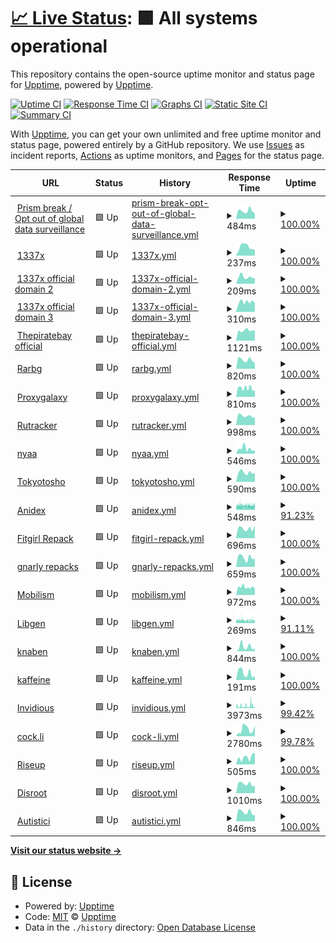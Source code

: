 # [📈 Live Status](https://upptime.github.io/upptime): <!--live status--> **🟩 All systems operational**

This repository contains the open-source uptime monitor and status page for [Upptime](https://upptime.js.org), powered by [Upptime](https://github.com/upptime/upptime).

[![Uptime CI](https://github.com/AkumaX1/uptime/workflows/Uptime%20CI/badge.svg)](https://github.com/AkumaX1/uptime/actions?query=workflow%3A%22Uptime+CI%22)
[![Response Time CI](https://github.com/AkumaX1/uptime/workflows/Response%20Time%20CI/badge.svg)](https://github.com/AkumaX1/uptime/actions?query=workflow%3A%22Response+Time+CI%22)
[![Graphs CI](https://github.com/AkumaX1/uptime/workflows/Graphs%20CI/badge.svg)](https://github.com/AkumaX1/uptime/actions?query=workflow%3A%22Graphs+CI%22)
[![Static Site CI](https://github.com/AkumaX1/uptime/workflows/Static%20Site%20CI/badge.svg)](https://github.com/AkumaX1/uptime/actions?query=workflow%3A%22Static+Site+CI%22)
[![Summary CI](https://github.com/AkumaX1/uptime/workflows/Summary%20CI/badge.svg)](https://github.com/AkumaX1/uptime/actions?query=workflow%3A%22Summary+CI%22)

With [Upptime](https://upptime.js.org), you can get your own unlimited and free uptime monitor and status page, powered entirely by a GitHub repository. We use [Issues](https://github.com/upptime/upptime/issues) as incident reports, [Actions](https://github.com/AkumaX1/uptime/actions) as uptime monitors, and [Pages](https://upptime.github.io/upptime) for the status page.

<!--start: status pages-->
<!-- This summary is generated by Upptime (https://github.com/upptime/upptime) -->
<!-- Do not edit this manually, your changes will be overwritten -->
<!-- prettier-ignore -->
| URL | Status | History | Response Time | Uptime |
| --- | ------ | ------- | ------------- | ------ |
| <img alt="" src="https://favicons.githubusercontent.com/prism-break.org" height="13"> [Prism break / Opt out of global data surveillance](https://prism-break.org/en/) | 🟩 Up | [prism-break-opt-out-of-global-data-surveillance.yml](https://github.com/AkumaX1/uptime/commits/HEAD/history/prism-break-opt-out-of-global-data-surveillance.yml) | <details><summary><img alt="Response time graph" src="./graphs/prism-break-opt-out-of-global-data-surveillance/response-time-week.png" height="20"> 484ms</summary><br><a href="https://AkumaX1.github.io/uptime/history/prism-break-opt-out-of-global-data-surveillance"><img alt="Response time 563" src="https://img.shields.io/endpoint?url=https%3A%2F%2Fraw.githubusercontent.com%2FAkumaX1%2Fuptime%2FHEAD%2Fapi%2Fprism-break-opt-out-of-global-data-surveillance%2Fresponse-time.json"></a><br><a href="https://AkumaX1.github.io/uptime/history/prism-break-opt-out-of-global-data-surveillance"><img alt="24-hour response time 335" src="https://img.shields.io/endpoint?url=https%3A%2F%2Fraw.githubusercontent.com%2FAkumaX1%2Fuptime%2FHEAD%2Fapi%2Fprism-break-opt-out-of-global-data-surveillance%2Fresponse-time-day.json"></a><br><a href="https://AkumaX1.github.io/uptime/history/prism-break-opt-out-of-global-data-surveillance"><img alt="7-day response time 484" src="https://img.shields.io/endpoint?url=https%3A%2F%2Fraw.githubusercontent.com%2FAkumaX1%2Fuptime%2FHEAD%2Fapi%2Fprism-break-opt-out-of-global-data-surveillance%2Fresponse-time-week.json"></a><br><a href="https://AkumaX1.github.io/uptime/history/prism-break-opt-out-of-global-data-surveillance"><img alt="30-day response time 558" src="https://img.shields.io/endpoint?url=https%3A%2F%2Fraw.githubusercontent.com%2FAkumaX1%2Fuptime%2FHEAD%2Fapi%2Fprism-break-opt-out-of-global-data-surveillance%2Fresponse-time-month.json"></a><br><a href="https://AkumaX1.github.io/uptime/history/prism-break-opt-out-of-global-data-surveillance"><img alt="1-year response time 563" src="https://img.shields.io/endpoint?url=https%3A%2F%2Fraw.githubusercontent.com%2FAkumaX1%2Fuptime%2FHEAD%2Fapi%2Fprism-break-opt-out-of-global-data-surveillance%2Fresponse-time-year.json"></a></details> | <details><summary><a href="https://AkumaX1.github.io/uptime/history/prism-break-opt-out-of-global-data-surveillance">100.00%</a></summary><a href="https://AkumaX1.github.io/uptime/history/prism-break-opt-out-of-global-data-surveillance"><img alt="All-time uptime 99.97%" src="https://img.shields.io/endpoint?url=https%3A%2F%2Fraw.githubusercontent.com%2FAkumaX1%2Fuptime%2FHEAD%2Fapi%2Fprism-break-opt-out-of-global-data-surveillance%2Fuptime.json"></a><br><a href="https://AkumaX1.github.io/uptime/history/prism-break-opt-out-of-global-data-surveillance"><img alt="24-hour uptime 100.00%" src="https://img.shields.io/endpoint?url=https%3A%2F%2Fraw.githubusercontent.com%2FAkumaX1%2Fuptime%2FHEAD%2Fapi%2Fprism-break-opt-out-of-global-data-surveillance%2Fuptime-day.json"></a><br><a href="https://AkumaX1.github.io/uptime/history/prism-break-opt-out-of-global-data-surveillance"><img alt="7-day uptime 100.00%" src="https://img.shields.io/endpoint?url=https%3A%2F%2Fraw.githubusercontent.com%2FAkumaX1%2Fuptime%2FHEAD%2Fapi%2Fprism-break-opt-out-of-global-data-surveillance%2Fuptime-week.json"></a><br><a href="https://AkumaX1.github.io/uptime/history/prism-break-opt-out-of-global-data-surveillance"><img alt="30-day uptime 100.00%" src="https://img.shields.io/endpoint?url=https%3A%2F%2Fraw.githubusercontent.com%2FAkumaX1%2Fuptime%2FHEAD%2Fapi%2Fprism-break-opt-out-of-global-data-surveillance%2Fuptime-month.json"></a><br><a href="https://AkumaX1.github.io/uptime/history/prism-break-opt-out-of-global-data-surveillance"><img alt="1-year uptime 99.97%" src="https://img.shields.io/endpoint?url=https%3A%2F%2Fraw.githubusercontent.com%2FAkumaX1%2Fuptime%2FHEAD%2Fapi%2Fprism-break-opt-out-of-global-data-surveillance%2Fuptime-year.json"></a></details>
| <img alt="" src="https://favicons.githubusercontent.com/www.1377x.to" height="13"> [1337x](https://www.1377x.to/) | 🟩 Up | [1337x.yml](https://github.com/AkumaX1/uptime/commits/HEAD/history/1337x.yml) | <details><summary><img alt="Response time graph" src="./graphs/1337x/response-time-week.png" height="20"> 237ms</summary><br><a href="https://AkumaX1.github.io/uptime/history/1337x"><img alt="Response time 382" src="https://img.shields.io/endpoint?url=https%3A%2F%2Fraw.githubusercontent.com%2FAkumaX1%2Fuptime%2FHEAD%2Fapi%2F1337x%2Fresponse-time.json"></a><br><a href="https://AkumaX1.github.io/uptime/history/1337x"><img alt="24-hour response time 154" src="https://img.shields.io/endpoint?url=https%3A%2F%2Fraw.githubusercontent.com%2FAkumaX1%2Fuptime%2FHEAD%2Fapi%2F1337x%2Fresponse-time-day.json"></a><br><a href="https://AkumaX1.github.io/uptime/history/1337x"><img alt="7-day response time 237" src="https://img.shields.io/endpoint?url=https%3A%2F%2Fraw.githubusercontent.com%2FAkumaX1%2Fuptime%2FHEAD%2Fapi%2F1337x%2Fresponse-time-week.json"></a><br><a href="https://AkumaX1.github.io/uptime/history/1337x"><img alt="30-day response time 424" src="https://img.shields.io/endpoint?url=https%3A%2F%2Fraw.githubusercontent.com%2FAkumaX1%2Fuptime%2FHEAD%2Fapi%2F1337x%2Fresponse-time-month.json"></a><br><a href="https://AkumaX1.github.io/uptime/history/1337x"><img alt="1-year response time 382" src="https://img.shields.io/endpoint?url=https%3A%2F%2Fraw.githubusercontent.com%2FAkumaX1%2Fuptime%2FHEAD%2Fapi%2F1337x%2Fresponse-time-year.json"></a></details> | <details><summary><a href="https://AkumaX1.github.io/uptime/history/1337x">100.00%</a></summary><a href="https://AkumaX1.github.io/uptime/history/1337x"><img alt="All-time uptime 99.87%" src="https://img.shields.io/endpoint?url=https%3A%2F%2Fraw.githubusercontent.com%2FAkumaX1%2Fuptime%2FHEAD%2Fapi%2F1337x%2Fuptime.json"></a><br><a href="https://AkumaX1.github.io/uptime/history/1337x"><img alt="24-hour uptime 100.00%" src="https://img.shields.io/endpoint?url=https%3A%2F%2Fraw.githubusercontent.com%2FAkumaX1%2Fuptime%2FHEAD%2Fapi%2F1337x%2Fuptime-day.json"></a><br><a href="https://AkumaX1.github.io/uptime/history/1337x"><img alt="7-day uptime 100.00%" src="https://img.shields.io/endpoint?url=https%3A%2F%2Fraw.githubusercontent.com%2FAkumaX1%2Fuptime%2FHEAD%2Fapi%2F1337x%2Fuptime-week.json"></a><br><a href="https://AkumaX1.github.io/uptime/history/1337x"><img alt="30-day uptime 99.87%" src="https://img.shields.io/endpoint?url=https%3A%2F%2Fraw.githubusercontent.com%2FAkumaX1%2Fuptime%2FHEAD%2Fapi%2F1337x%2Fuptime-month.json"></a><br><a href="https://AkumaX1.github.io/uptime/history/1337x"><img alt="1-year uptime 99.87%" src="https://img.shields.io/endpoint?url=https%3A%2F%2Fraw.githubusercontent.com%2FAkumaX1%2Fuptime%2FHEAD%2Fapi%2F1337x%2Fuptime-year.json"></a></details>
| <img alt="" src="https://favicons.githubusercontent.com/1337xto.to" height="13"> [1337x official domain 2](https://1337xto.to/) | 🟩 Up | [1337x-official-domain-2.yml](https://github.com/AkumaX1/uptime/commits/HEAD/history/1337x-official-domain-2.yml) | <details><summary><img alt="Response time graph" src="./graphs/1337x-official-domain-2/response-time-week.png" height="20"> 209ms</summary><br><a href="https://AkumaX1.github.io/uptime/history/1337x-official-domain-2"><img alt="Response time 199" src="https://img.shields.io/endpoint?url=https%3A%2F%2Fraw.githubusercontent.com%2FAkumaX1%2Fuptime%2FHEAD%2Fapi%2F1337x-official-domain-2%2Fresponse-time.json"></a><br><a href="https://AkumaX1.github.io/uptime/history/1337x-official-domain-2"><img alt="24-hour response time 159" src="https://img.shields.io/endpoint?url=https%3A%2F%2Fraw.githubusercontent.com%2FAkumaX1%2Fuptime%2FHEAD%2Fapi%2F1337x-official-domain-2%2Fresponse-time-day.json"></a><br><a href="https://AkumaX1.github.io/uptime/history/1337x-official-domain-2"><img alt="7-day response time 209" src="https://img.shields.io/endpoint?url=https%3A%2F%2Fraw.githubusercontent.com%2FAkumaX1%2Fuptime%2FHEAD%2Fapi%2F1337x-official-domain-2%2Fresponse-time-week.json"></a><br><a href="https://AkumaX1.github.io/uptime/history/1337x-official-domain-2"><img alt="30-day response time 200" src="https://img.shields.io/endpoint?url=https%3A%2F%2Fraw.githubusercontent.com%2FAkumaX1%2Fuptime%2FHEAD%2Fapi%2F1337x-official-domain-2%2Fresponse-time-month.json"></a><br><a href="https://AkumaX1.github.io/uptime/history/1337x-official-domain-2"><img alt="1-year response time 199" src="https://img.shields.io/endpoint?url=https%3A%2F%2Fraw.githubusercontent.com%2FAkumaX1%2Fuptime%2FHEAD%2Fapi%2F1337x-official-domain-2%2Fresponse-time-year.json"></a></details> | <details><summary><a href="https://AkumaX1.github.io/uptime/history/1337x-official-domain-2">100.00%</a></summary><a href="https://AkumaX1.github.io/uptime/history/1337x-official-domain-2"><img alt="All-time uptime 100.00%" src="https://img.shields.io/endpoint?url=https%3A%2F%2Fraw.githubusercontent.com%2FAkumaX1%2Fuptime%2FHEAD%2Fapi%2F1337x-official-domain-2%2Fuptime.json"></a><br><a href="https://AkumaX1.github.io/uptime/history/1337x-official-domain-2"><img alt="24-hour uptime 100.00%" src="https://img.shields.io/endpoint?url=https%3A%2F%2Fraw.githubusercontent.com%2FAkumaX1%2Fuptime%2FHEAD%2Fapi%2F1337x-official-domain-2%2Fuptime-day.json"></a><br><a href="https://AkumaX1.github.io/uptime/history/1337x-official-domain-2"><img alt="7-day uptime 100.00%" src="https://img.shields.io/endpoint?url=https%3A%2F%2Fraw.githubusercontent.com%2FAkumaX1%2Fuptime%2FHEAD%2Fapi%2F1337x-official-domain-2%2Fuptime-week.json"></a><br><a href="https://AkumaX1.github.io/uptime/history/1337x-official-domain-2"><img alt="30-day uptime 100.00%" src="https://img.shields.io/endpoint?url=https%3A%2F%2Fraw.githubusercontent.com%2FAkumaX1%2Fuptime%2FHEAD%2Fapi%2F1337x-official-domain-2%2Fuptime-month.json"></a><br><a href="https://AkumaX1.github.io/uptime/history/1337x-official-domain-2"><img alt="1-year uptime 100.00%" src="https://img.shields.io/endpoint?url=https%3A%2F%2Fraw.githubusercontent.com%2FAkumaX1%2Fuptime%2FHEAD%2Fapi%2F1337x-official-domain-2%2Fuptime-year.json"></a></details>
| <img alt="" src="https://favicons.githubusercontent.com/www.1337xx.to" height="13"> [1337x official domain 3](https://www.1337xx.to/) | 🟩 Up | [1337x-official-domain-3.yml](https://github.com/AkumaX1/uptime/commits/HEAD/history/1337x-official-domain-3.yml) | <details><summary><img alt="Response time graph" src="./graphs/1337x-official-domain-3/response-time-week.png" height="20"> 310ms</summary><br><a href="https://AkumaX1.github.io/uptime/history/1337x-official-domain-3"><img alt="Response time 314" src="https://img.shields.io/endpoint?url=https%3A%2F%2Fraw.githubusercontent.com%2FAkumaX1%2Fuptime%2FHEAD%2Fapi%2F1337x-official-domain-3%2Fresponse-time.json"></a><br><a href="https://AkumaX1.github.io/uptime/history/1337x-official-domain-3"><img alt="24-hour response time 274" src="https://img.shields.io/endpoint?url=https%3A%2F%2Fraw.githubusercontent.com%2FAkumaX1%2Fuptime%2FHEAD%2Fapi%2F1337x-official-domain-3%2Fresponse-time-day.json"></a><br><a href="https://AkumaX1.github.io/uptime/history/1337x-official-domain-3"><img alt="7-day response time 310" src="https://img.shields.io/endpoint?url=https%3A%2F%2Fraw.githubusercontent.com%2FAkumaX1%2Fuptime%2FHEAD%2Fapi%2F1337x-official-domain-3%2Fresponse-time-week.json"></a><br><a href="https://AkumaX1.github.io/uptime/history/1337x-official-domain-3"><img alt="30-day response time 324" src="https://img.shields.io/endpoint?url=https%3A%2F%2Fraw.githubusercontent.com%2FAkumaX1%2Fuptime%2FHEAD%2Fapi%2F1337x-official-domain-3%2Fresponse-time-month.json"></a><br><a href="https://AkumaX1.github.io/uptime/history/1337x-official-domain-3"><img alt="1-year response time 314" src="https://img.shields.io/endpoint?url=https%3A%2F%2Fraw.githubusercontent.com%2FAkumaX1%2Fuptime%2FHEAD%2Fapi%2F1337x-official-domain-3%2Fresponse-time-year.json"></a></details> | <details><summary><a href="https://AkumaX1.github.io/uptime/history/1337x-official-domain-3">100.00%</a></summary><a href="https://AkumaX1.github.io/uptime/history/1337x-official-domain-3"><img alt="All-time uptime 99.94%" src="https://img.shields.io/endpoint?url=https%3A%2F%2Fraw.githubusercontent.com%2FAkumaX1%2Fuptime%2FHEAD%2Fapi%2F1337x-official-domain-3%2Fuptime.json"></a><br><a href="https://AkumaX1.github.io/uptime/history/1337x-official-domain-3"><img alt="24-hour uptime 100.00%" src="https://img.shields.io/endpoint?url=https%3A%2F%2Fraw.githubusercontent.com%2FAkumaX1%2Fuptime%2FHEAD%2Fapi%2F1337x-official-domain-3%2Fuptime-day.json"></a><br><a href="https://AkumaX1.github.io/uptime/history/1337x-official-domain-3"><img alt="7-day uptime 100.00%" src="https://img.shields.io/endpoint?url=https%3A%2F%2Fraw.githubusercontent.com%2FAkumaX1%2Fuptime%2FHEAD%2Fapi%2F1337x-official-domain-3%2Fuptime-week.json"></a><br><a href="https://AkumaX1.github.io/uptime/history/1337x-official-domain-3"><img alt="30-day uptime 100.00%" src="https://img.shields.io/endpoint?url=https%3A%2F%2Fraw.githubusercontent.com%2FAkumaX1%2Fuptime%2FHEAD%2Fapi%2F1337x-official-domain-3%2Fuptime-month.json"></a><br><a href="https://AkumaX1.github.io/uptime/history/1337x-official-domain-3"><img alt="1-year uptime 99.94%" src="https://img.shields.io/endpoint?url=https%3A%2F%2Fraw.githubusercontent.com%2FAkumaX1%2Fuptime%2FHEAD%2Fapi%2F1337x-official-domain-3%2Fuptime-year.json"></a></details>
| <img alt="" src="https://favicons.githubusercontent.com/thepiratebay.org" height="13"> [Thepiratebay official](https://thepiratebay.org/) | 🟩 Up | [thepiratebay-official.yml](https://github.com/AkumaX1/uptime/commits/HEAD/history/thepiratebay-official.yml) | <details><summary><img alt="Response time graph" src="./graphs/thepiratebay-official/response-time-week.png" height="20"> 1121ms</summary><br><a href="https://AkumaX1.github.io/uptime/history/thepiratebay-official"><img alt="Response time 1119" src="https://img.shields.io/endpoint?url=https%3A%2F%2Fraw.githubusercontent.com%2FAkumaX1%2Fuptime%2FHEAD%2Fapi%2Fthepiratebay-official%2Fresponse-time.json"></a><br><a href="https://AkumaX1.github.io/uptime/history/thepiratebay-official"><img alt="24-hour response time 1119" src="https://img.shields.io/endpoint?url=https%3A%2F%2Fraw.githubusercontent.com%2FAkumaX1%2Fuptime%2FHEAD%2Fapi%2Fthepiratebay-official%2Fresponse-time-day.json"></a><br><a href="https://AkumaX1.github.io/uptime/history/thepiratebay-official"><img alt="7-day response time 1121" src="https://img.shields.io/endpoint?url=https%3A%2F%2Fraw.githubusercontent.com%2FAkumaX1%2Fuptime%2FHEAD%2Fapi%2Fthepiratebay-official%2Fresponse-time-week.json"></a><br><a href="https://AkumaX1.github.io/uptime/history/thepiratebay-official"><img alt="30-day response time 1125" src="https://img.shields.io/endpoint?url=https%3A%2F%2Fraw.githubusercontent.com%2FAkumaX1%2Fuptime%2FHEAD%2Fapi%2Fthepiratebay-official%2Fresponse-time-month.json"></a><br><a href="https://AkumaX1.github.io/uptime/history/thepiratebay-official"><img alt="1-year response time 1119" src="https://img.shields.io/endpoint?url=https%3A%2F%2Fraw.githubusercontent.com%2FAkumaX1%2Fuptime%2FHEAD%2Fapi%2Fthepiratebay-official%2Fresponse-time-year.json"></a></details> | <details><summary><a href="https://AkumaX1.github.io/uptime/history/thepiratebay-official">100.00%</a></summary><a href="https://AkumaX1.github.io/uptime/history/thepiratebay-official"><img alt="All-time uptime 63.11%" src="https://img.shields.io/endpoint?url=https%3A%2F%2Fraw.githubusercontent.com%2FAkumaX1%2Fuptime%2FHEAD%2Fapi%2Fthepiratebay-official%2Fuptime.json"></a><br><a href="https://AkumaX1.github.io/uptime/history/thepiratebay-official"><img alt="24-hour uptime 100.00%" src="https://img.shields.io/endpoint?url=https%3A%2F%2Fraw.githubusercontent.com%2FAkumaX1%2Fuptime%2FHEAD%2Fapi%2Fthepiratebay-official%2Fuptime-day.json"></a><br><a href="https://AkumaX1.github.io/uptime/history/thepiratebay-official"><img alt="7-day uptime 100.00%" src="https://img.shields.io/endpoint?url=https%3A%2F%2Fraw.githubusercontent.com%2FAkumaX1%2Fuptime%2FHEAD%2Fapi%2Fthepiratebay-official%2Fuptime-week.json"></a><br><a href="https://AkumaX1.github.io/uptime/history/thepiratebay-official"><img alt="30-day uptime 52.66%" src="https://img.shields.io/endpoint?url=https%3A%2F%2Fraw.githubusercontent.com%2FAkumaX1%2Fuptime%2FHEAD%2Fapi%2Fthepiratebay-official%2Fuptime-month.json"></a><br><a href="https://AkumaX1.github.io/uptime/history/thepiratebay-official"><img alt="1-year uptime 63.11%" src="https://img.shields.io/endpoint?url=https%3A%2F%2Fraw.githubusercontent.com%2FAkumaX1%2Fuptime%2FHEAD%2Fapi%2Fthepiratebay-official%2Fuptime-year.json"></a></details>
| <img alt="" src="https://favicons.githubusercontent.com/rarbgprx.org" height="13"> [Rarbg](https://rarbgprx.org/) | 🟩 Up | [rarbg.yml](https://github.com/AkumaX1/uptime/commits/HEAD/history/rarbg.yml) | <details><summary><img alt="Response time graph" src="./graphs/rarbg/response-time-week.png" height="20"> 820ms</summary><br><a href="https://AkumaX1.github.io/uptime/history/rarbg"><img alt="Response time 1031" src="https://img.shields.io/endpoint?url=https%3A%2F%2Fraw.githubusercontent.com%2FAkumaX1%2Fuptime%2FHEAD%2Fapi%2Frarbg%2Fresponse-time.json"></a><br><a href="https://AkumaX1.github.io/uptime/history/rarbg"><img alt="24-hour response time 549" src="https://img.shields.io/endpoint?url=https%3A%2F%2Fraw.githubusercontent.com%2FAkumaX1%2Fuptime%2FHEAD%2Fapi%2Frarbg%2Fresponse-time-day.json"></a><br><a href="https://AkumaX1.github.io/uptime/history/rarbg"><img alt="7-day response time 820" src="https://img.shields.io/endpoint?url=https%3A%2F%2Fraw.githubusercontent.com%2FAkumaX1%2Fuptime%2FHEAD%2Fapi%2Frarbg%2Fresponse-time-week.json"></a><br><a href="https://AkumaX1.github.io/uptime/history/rarbg"><img alt="30-day response time 1111" src="https://img.shields.io/endpoint?url=https%3A%2F%2Fraw.githubusercontent.com%2FAkumaX1%2Fuptime%2FHEAD%2Fapi%2Frarbg%2Fresponse-time-month.json"></a><br><a href="https://AkumaX1.github.io/uptime/history/rarbg"><img alt="1-year response time 1031" src="https://img.shields.io/endpoint?url=https%3A%2F%2Fraw.githubusercontent.com%2FAkumaX1%2Fuptime%2FHEAD%2Fapi%2Frarbg%2Fresponse-time-year.json"></a></details> | <details><summary><a href="https://AkumaX1.github.io/uptime/history/rarbg">100.00%</a></summary><a href="https://AkumaX1.github.io/uptime/history/rarbg"><img alt="All-time uptime 99.95%" src="https://img.shields.io/endpoint?url=https%3A%2F%2Fraw.githubusercontent.com%2FAkumaX1%2Fuptime%2FHEAD%2Fapi%2Frarbg%2Fuptime.json"></a><br><a href="https://AkumaX1.github.io/uptime/history/rarbg"><img alt="24-hour uptime 100.00%" src="https://img.shields.io/endpoint?url=https%3A%2F%2Fraw.githubusercontent.com%2FAkumaX1%2Fuptime%2FHEAD%2Fapi%2Frarbg%2Fuptime-day.json"></a><br><a href="https://AkumaX1.github.io/uptime/history/rarbg"><img alt="7-day uptime 100.00%" src="https://img.shields.io/endpoint?url=https%3A%2F%2Fraw.githubusercontent.com%2FAkumaX1%2Fuptime%2FHEAD%2Fapi%2Frarbg%2Fuptime-week.json"></a><br><a href="https://AkumaX1.github.io/uptime/history/rarbg"><img alt="30-day uptime 99.94%" src="https://img.shields.io/endpoint?url=https%3A%2F%2Fraw.githubusercontent.com%2FAkumaX1%2Fuptime%2FHEAD%2Fapi%2Frarbg%2Fuptime-month.json"></a><br><a href="https://AkumaX1.github.io/uptime/history/rarbg"><img alt="1-year uptime 99.95%" src="https://img.shields.io/endpoint?url=https%3A%2F%2Fraw.githubusercontent.com%2FAkumaX1%2Fuptime%2FHEAD%2Fapi%2Frarbg%2Fuptime-year.json"></a></details>
| <img alt="" src="https://favicons.githubusercontent.com/proxygalaxy.pw" height="13"> [Proxygalaxy](https://proxygalaxy.pw/) | 🟩 Up | [proxygalaxy.yml](https://github.com/AkumaX1/uptime/commits/HEAD/history/proxygalaxy.yml) | <details><summary><img alt="Response time graph" src="./graphs/proxygalaxy/response-time-week.png" height="20"> 810ms</summary><br><a href="https://AkumaX1.github.io/uptime/history/proxygalaxy"><img alt="Response time 743" src="https://img.shields.io/endpoint?url=https%3A%2F%2Fraw.githubusercontent.com%2FAkumaX1%2Fuptime%2FHEAD%2Fapi%2Fproxygalaxy%2Fresponse-time.json"></a><br><a href="https://AkumaX1.github.io/uptime/history/proxygalaxy"><img alt="24-hour response time 612" src="https://img.shields.io/endpoint?url=https%3A%2F%2Fraw.githubusercontent.com%2FAkumaX1%2Fuptime%2FHEAD%2Fapi%2Fproxygalaxy%2Fresponse-time-day.json"></a><br><a href="https://AkumaX1.github.io/uptime/history/proxygalaxy"><img alt="7-day response time 810" src="https://img.shields.io/endpoint?url=https%3A%2F%2Fraw.githubusercontent.com%2FAkumaX1%2Fuptime%2FHEAD%2Fapi%2Fproxygalaxy%2Fresponse-time-week.json"></a><br><a href="https://AkumaX1.github.io/uptime/history/proxygalaxy"><img alt="30-day response time 762" src="https://img.shields.io/endpoint?url=https%3A%2F%2Fraw.githubusercontent.com%2FAkumaX1%2Fuptime%2FHEAD%2Fapi%2Fproxygalaxy%2Fresponse-time-month.json"></a><br><a href="https://AkumaX1.github.io/uptime/history/proxygalaxy"><img alt="1-year response time 743" src="https://img.shields.io/endpoint?url=https%3A%2F%2Fraw.githubusercontent.com%2FAkumaX1%2Fuptime%2FHEAD%2Fapi%2Fproxygalaxy%2Fresponse-time-year.json"></a></details> | <details><summary><a href="https://AkumaX1.github.io/uptime/history/proxygalaxy">100.00%</a></summary><a href="https://AkumaX1.github.io/uptime/history/proxygalaxy"><img alt="All-time uptime 100.00%" src="https://img.shields.io/endpoint?url=https%3A%2F%2Fraw.githubusercontent.com%2FAkumaX1%2Fuptime%2FHEAD%2Fapi%2Fproxygalaxy%2Fuptime.json"></a><br><a href="https://AkumaX1.github.io/uptime/history/proxygalaxy"><img alt="24-hour uptime 100.00%" src="https://img.shields.io/endpoint?url=https%3A%2F%2Fraw.githubusercontent.com%2FAkumaX1%2Fuptime%2FHEAD%2Fapi%2Fproxygalaxy%2Fuptime-day.json"></a><br><a href="https://AkumaX1.github.io/uptime/history/proxygalaxy"><img alt="7-day uptime 100.00%" src="https://img.shields.io/endpoint?url=https%3A%2F%2Fraw.githubusercontent.com%2FAkumaX1%2Fuptime%2FHEAD%2Fapi%2Fproxygalaxy%2Fuptime-week.json"></a><br><a href="https://AkumaX1.github.io/uptime/history/proxygalaxy"><img alt="30-day uptime 100.00%" src="https://img.shields.io/endpoint?url=https%3A%2F%2Fraw.githubusercontent.com%2FAkumaX1%2Fuptime%2FHEAD%2Fapi%2Fproxygalaxy%2Fuptime-month.json"></a><br><a href="https://AkumaX1.github.io/uptime/history/proxygalaxy"><img alt="1-year uptime 100.00%" src="https://img.shields.io/endpoint?url=https%3A%2F%2Fraw.githubusercontent.com%2FAkumaX1%2Fuptime%2FHEAD%2Fapi%2Fproxygalaxy%2Fuptime-year.json"></a></details>
| <img alt="" src="https://favicons.githubusercontent.com/rutracker.org" height="13"> [Rutracker](https://rutracker.org/forum/index.php) | 🟩 Up | [rutracker.yml](https://github.com/AkumaX1/uptime/commits/HEAD/history/rutracker.yml) | <details><summary><img alt="Response time graph" src="./graphs/rutracker/response-time-week.png" height="20"> 998ms</summary><br><a href="https://AkumaX1.github.io/uptime/history/rutracker"><img alt="Response time 1138" src="https://img.shields.io/endpoint?url=https%3A%2F%2Fraw.githubusercontent.com%2FAkumaX1%2Fuptime%2FHEAD%2Fapi%2Frutracker%2Fresponse-time.json"></a><br><a href="https://AkumaX1.github.io/uptime/history/rutracker"><img alt="24-hour response time 823" src="https://img.shields.io/endpoint?url=https%3A%2F%2Fraw.githubusercontent.com%2FAkumaX1%2Fuptime%2FHEAD%2Fapi%2Frutracker%2Fresponse-time-day.json"></a><br><a href="https://AkumaX1.github.io/uptime/history/rutracker"><img alt="7-day response time 998" src="https://img.shields.io/endpoint?url=https%3A%2F%2Fraw.githubusercontent.com%2FAkumaX1%2Fuptime%2FHEAD%2Fapi%2Frutracker%2Fresponse-time-week.json"></a><br><a href="https://AkumaX1.github.io/uptime/history/rutracker"><img alt="30-day response time 1223" src="https://img.shields.io/endpoint?url=https%3A%2F%2Fraw.githubusercontent.com%2FAkumaX1%2Fuptime%2FHEAD%2Fapi%2Frutracker%2Fresponse-time-month.json"></a><br><a href="https://AkumaX1.github.io/uptime/history/rutracker"><img alt="1-year response time 1138" src="https://img.shields.io/endpoint?url=https%3A%2F%2Fraw.githubusercontent.com%2FAkumaX1%2Fuptime%2FHEAD%2Fapi%2Frutracker%2Fresponse-time-year.json"></a></details> | <details><summary><a href="https://AkumaX1.github.io/uptime/history/rutracker">100.00%</a></summary><a href="https://AkumaX1.github.io/uptime/history/rutracker"><img alt="All-time uptime 100.00%" src="https://img.shields.io/endpoint?url=https%3A%2F%2Fraw.githubusercontent.com%2FAkumaX1%2Fuptime%2FHEAD%2Fapi%2Frutracker%2Fuptime.json"></a><br><a href="https://AkumaX1.github.io/uptime/history/rutracker"><img alt="24-hour uptime 100.00%" src="https://img.shields.io/endpoint?url=https%3A%2F%2Fraw.githubusercontent.com%2FAkumaX1%2Fuptime%2FHEAD%2Fapi%2Frutracker%2Fuptime-day.json"></a><br><a href="https://AkumaX1.github.io/uptime/history/rutracker"><img alt="7-day uptime 100.00%" src="https://img.shields.io/endpoint?url=https%3A%2F%2Fraw.githubusercontent.com%2FAkumaX1%2Fuptime%2FHEAD%2Fapi%2Frutracker%2Fuptime-week.json"></a><br><a href="https://AkumaX1.github.io/uptime/history/rutracker"><img alt="30-day uptime 100.00%" src="https://img.shields.io/endpoint?url=https%3A%2F%2Fraw.githubusercontent.com%2FAkumaX1%2Fuptime%2FHEAD%2Fapi%2Frutracker%2Fuptime-month.json"></a><br><a href="https://AkumaX1.github.io/uptime/history/rutracker"><img alt="1-year uptime 100.00%" src="https://img.shields.io/endpoint?url=https%3A%2F%2Fraw.githubusercontent.com%2FAkumaX1%2Fuptime%2FHEAD%2Fapi%2Frutracker%2Fuptime-year.json"></a></details>
| <img alt="" src="https://favicons.githubusercontent.com/nyaa.si" height="13"> [nyaa](https://nyaa.si/) | 🟩 Up | [nyaa.yml](https://github.com/AkumaX1/uptime/commits/HEAD/history/nyaa.yml) | <details><summary><img alt="Response time graph" src="./graphs/nyaa/response-time-week.png" height="20"> 546ms</summary><br><a href="https://AkumaX1.github.io/uptime/history/nyaa"><img alt="Response time 608" src="https://img.shields.io/endpoint?url=https%3A%2F%2Fraw.githubusercontent.com%2FAkumaX1%2Fuptime%2FHEAD%2Fapi%2Fnyaa%2Fresponse-time.json"></a><br><a href="https://AkumaX1.github.io/uptime/history/nyaa"><img alt="24-hour response time 333" src="https://img.shields.io/endpoint?url=https%3A%2F%2Fraw.githubusercontent.com%2FAkumaX1%2Fuptime%2FHEAD%2Fapi%2Fnyaa%2Fresponse-time-day.json"></a><br><a href="https://AkumaX1.github.io/uptime/history/nyaa"><img alt="7-day response time 546" src="https://img.shields.io/endpoint?url=https%3A%2F%2Fraw.githubusercontent.com%2FAkumaX1%2Fuptime%2FHEAD%2Fapi%2Fnyaa%2Fresponse-time-week.json"></a><br><a href="https://AkumaX1.github.io/uptime/history/nyaa"><img alt="30-day response time 565" src="https://img.shields.io/endpoint?url=https%3A%2F%2Fraw.githubusercontent.com%2FAkumaX1%2Fuptime%2FHEAD%2Fapi%2Fnyaa%2Fresponse-time-month.json"></a><br><a href="https://AkumaX1.github.io/uptime/history/nyaa"><img alt="1-year response time 608" src="https://img.shields.io/endpoint?url=https%3A%2F%2Fraw.githubusercontent.com%2FAkumaX1%2Fuptime%2FHEAD%2Fapi%2Fnyaa%2Fresponse-time-year.json"></a></details> | <details><summary><a href="https://AkumaX1.github.io/uptime/history/nyaa">100.00%</a></summary><a href="https://AkumaX1.github.io/uptime/history/nyaa"><img alt="All-time uptime 100.00%" src="https://img.shields.io/endpoint?url=https%3A%2F%2Fraw.githubusercontent.com%2FAkumaX1%2Fuptime%2FHEAD%2Fapi%2Fnyaa%2Fuptime.json"></a><br><a href="https://AkumaX1.github.io/uptime/history/nyaa"><img alt="24-hour uptime 100.00%" src="https://img.shields.io/endpoint?url=https%3A%2F%2Fraw.githubusercontent.com%2FAkumaX1%2Fuptime%2FHEAD%2Fapi%2Fnyaa%2Fuptime-day.json"></a><br><a href="https://AkumaX1.github.io/uptime/history/nyaa"><img alt="7-day uptime 100.00%" src="https://img.shields.io/endpoint?url=https%3A%2F%2Fraw.githubusercontent.com%2FAkumaX1%2Fuptime%2FHEAD%2Fapi%2Fnyaa%2Fuptime-week.json"></a><br><a href="https://AkumaX1.github.io/uptime/history/nyaa"><img alt="30-day uptime 100.00%" src="https://img.shields.io/endpoint?url=https%3A%2F%2Fraw.githubusercontent.com%2FAkumaX1%2Fuptime%2FHEAD%2Fapi%2Fnyaa%2Fuptime-month.json"></a><br><a href="https://AkumaX1.github.io/uptime/history/nyaa"><img alt="1-year uptime 100.00%" src="https://img.shields.io/endpoint?url=https%3A%2F%2Fraw.githubusercontent.com%2FAkumaX1%2Fuptime%2FHEAD%2Fapi%2Fnyaa%2Fuptime-year.json"></a></details>
| <img alt="" src="https://favicons.githubusercontent.com/www.tokyotosho.info" height="13"> [Tokyotosho](https://www.tokyotosho.info/) | 🟩 Up | [tokyotosho.yml](https://github.com/AkumaX1/uptime/commits/HEAD/history/tokyotosho.yml) | <details><summary><img alt="Response time graph" src="./graphs/tokyotosho/response-time-week.png" height="20"> 590ms</summary><br><a href="https://AkumaX1.github.io/uptime/history/tokyotosho"><img alt="Response time 624" src="https://img.shields.io/endpoint?url=https%3A%2F%2Fraw.githubusercontent.com%2FAkumaX1%2Fuptime%2FHEAD%2Fapi%2Ftokyotosho%2Fresponse-time.json"></a><br><a href="https://AkumaX1.github.io/uptime/history/tokyotosho"><img alt="24-hour response time 546" src="https://img.shields.io/endpoint?url=https%3A%2F%2Fraw.githubusercontent.com%2FAkumaX1%2Fuptime%2FHEAD%2Fapi%2Ftokyotosho%2Fresponse-time-day.json"></a><br><a href="https://AkumaX1.github.io/uptime/history/tokyotosho"><img alt="7-day response time 590" src="https://img.shields.io/endpoint?url=https%3A%2F%2Fraw.githubusercontent.com%2FAkumaX1%2Fuptime%2FHEAD%2Fapi%2Ftokyotosho%2Fresponse-time-week.json"></a><br><a href="https://AkumaX1.github.io/uptime/history/tokyotosho"><img alt="30-day response time 620" src="https://img.shields.io/endpoint?url=https%3A%2F%2Fraw.githubusercontent.com%2FAkumaX1%2Fuptime%2FHEAD%2Fapi%2Ftokyotosho%2Fresponse-time-month.json"></a><br><a href="https://AkumaX1.github.io/uptime/history/tokyotosho"><img alt="1-year response time 624" src="https://img.shields.io/endpoint?url=https%3A%2F%2Fraw.githubusercontent.com%2FAkumaX1%2Fuptime%2FHEAD%2Fapi%2Ftokyotosho%2Fresponse-time-year.json"></a></details> | <details><summary><a href="https://AkumaX1.github.io/uptime/history/tokyotosho">100.00%</a></summary><a href="https://AkumaX1.github.io/uptime/history/tokyotosho"><img alt="All-time uptime 99.14%" src="https://img.shields.io/endpoint?url=https%3A%2F%2Fraw.githubusercontent.com%2FAkumaX1%2Fuptime%2FHEAD%2Fapi%2Ftokyotosho%2Fuptime.json"></a><br><a href="https://AkumaX1.github.io/uptime/history/tokyotosho"><img alt="24-hour uptime 100.00%" src="https://img.shields.io/endpoint?url=https%3A%2F%2Fraw.githubusercontent.com%2FAkumaX1%2Fuptime%2FHEAD%2Fapi%2Ftokyotosho%2Fuptime-day.json"></a><br><a href="https://AkumaX1.github.io/uptime/history/tokyotosho"><img alt="7-day uptime 100.00%" src="https://img.shields.io/endpoint?url=https%3A%2F%2Fraw.githubusercontent.com%2FAkumaX1%2Fuptime%2FHEAD%2Fapi%2Ftokyotosho%2Fuptime-week.json"></a><br><a href="https://AkumaX1.github.io/uptime/history/tokyotosho"><img alt="30-day uptime 98.88%" src="https://img.shields.io/endpoint?url=https%3A%2F%2Fraw.githubusercontent.com%2FAkumaX1%2Fuptime%2FHEAD%2Fapi%2Ftokyotosho%2Fuptime-month.json"></a><br><a href="https://AkumaX1.github.io/uptime/history/tokyotosho"><img alt="1-year uptime 99.14%" src="https://img.shields.io/endpoint?url=https%3A%2F%2Fraw.githubusercontent.com%2FAkumaX1%2Fuptime%2FHEAD%2Fapi%2Ftokyotosho%2Fuptime-year.json"></a></details>
| <img alt="" src="https://favicons.githubusercontent.com/anidex.info" height="13"> [Anidex](https://anidex.info/) | 🟩 Up | [anidex.yml](https://github.com/AkumaX1/uptime/commits/HEAD/history/anidex.yml) | <details><summary><img alt="Response time graph" src="./graphs/anidex/response-time-week.png" height="20"> 548ms</summary><br><a href="https://AkumaX1.github.io/uptime/history/anidex"><img alt="Response time 740" src="https://img.shields.io/endpoint?url=https%3A%2F%2Fraw.githubusercontent.com%2FAkumaX1%2Fuptime%2FHEAD%2Fapi%2Fanidex%2Fresponse-time.json"></a><br><a href="https://AkumaX1.github.io/uptime/history/anidex"><img alt="24-hour response time 540" src="https://img.shields.io/endpoint?url=https%3A%2F%2Fraw.githubusercontent.com%2FAkumaX1%2Fuptime%2FHEAD%2Fapi%2Fanidex%2Fresponse-time-day.json"></a><br><a href="https://AkumaX1.github.io/uptime/history/anidex"><img alt="7-day response time 548" src="https://img.shields.io/endpoint?url=https%3A%2F%2Fraw.githubusercontent.com%2FAkumaX1%2Fuptime%2FHEAD%2Fapi%2Fanidex%2Fresponse-time-week.json"></a><br><a href="https://AkumaX1.github.io/uptime/history/anidex"><img alt="30-day response time 707" src="https://img.shields.io/endpoint?url=https%3A%2F%2Fraw.githubusercontent.com%2FAkumaX1%2Fuptime%2FHEAD%2Fapi%2Fanidex%2Fresponse-time-month.json"></a><br><a href="https://AkumaX1.github.io/uptime/history/anidex"><img alt="1-year response time 740" src="https://img.shields.io/endpoint?url=https%3A%2F%2Fraw.githubusercontent.com%2FAkumaX1%2Fuptime%2FHEAD%2Fapi%2Fanidex%2Fresponse-time-year.json"></a></details> | <details><summary><a href="https://AkumaX1.github.io/uptime/history/anidex">91.23%</a></summary><a href="https://AkumaX1.github.io/uptime/history/anidex"><img alt="All-time uptime 94.81%" src="https://img.shields.io/endpoint?url=https%3A%2F%2Fraw.githubusercontent.com%2FAkumaX1%2Fuptime%2FHEAD%2Fapi%2Fanidex%2Fuptime.json"></a><br><a href="https://AkumaX1.github.io/uptime/history/anidex"><img alt="24-hour uptime 87.15%" src="https://img.shields.io/endpoint?url=https%3A%2F%2Fraw.githubusercontent.com%2FAkumaX1%2Fuptime%2FHEAD%2Fapi%2Fanidex%2Fuptime-day.json"></a><br><a href="https://AkumaX1.github.io/uptime/history/anidex"><img alt="7-day uptime 91.23%" src="https://img.shields.io/endpoint?url=https%3A%2F%2Fraw.githubusercontent.com%2FAkumaX1%2Fuptime%2FHEAD%2Fapi%2Fanidex%2Fuptime-week.json"></a><br><a href="https://AkumaX1.github.io/uptime/history/anidex"><img alt="30-day uptime 93.25%" src="https://img.shields.io/endpoint?url=https%3A%2F%2Fraw.githubusercontent.com%2FAkumaX1%2Fuptime%2FHEAD%2Fapi%2Fanidex%2Fuptime-month.json"></a><br><a href="https://AkumaX1.github.io/uptime/history/anidex"><img alt="1-year uptime 94.81%" src="https://img.shields.io/endpoint?url=https%3A%2F%2Fraw.githubusercontent.com%2FAkumaX1%2Fuptime%2FHEAD%2Fapi%2Fanidex%2Fuptime-year.json"></a></details>
| <img alt="" src="https://favicons.githubusercontent.com/fitgirl-repacks.site" height="13"> [Fitgirl Repack](https://fitgirl-repacks.site/) | 🟩 Up | [fitgirl-repack.yml](https://github.com/AkumaX1/uptime/commits/HEAD/history/fitgirl-repack.yml) | <details><summary><img alt="Response time graph" src="./graphs/fitgirl-repack/response-time-week.png" height="20"> 696ms</summary><br><a href="https://AkumaX1.github.io/uptime/history/fitgirl-repack"><img alt="Response time 887" src="https://img.shields.io/endpoint?url=https%3A%2F%2Fraw.githubusercontent.com%2FAkumaX1%2Fuptime%2FHEAD%2Fapi%2Ffitgirl-repack%2Fresponse-time.json"></a><br><a href="https://AkumaX1.github.io/uptime/history/fitgirl-repack"><img alt="24-hour response time 900" src="https://img.shields.io/endpoint?url=https%3A%2F%2Fraw.githubusercontent.com%2FAkumaX1%2Fuptime%2FHEAD%2Fapi%2Ffitgirl-repack%2Fresponse-time-day.json"></a><br><a href="https://AkumaX1.github.io/uptime/history/fitgirl-repack"><img alt="7-day response time 696" src="https://img.shields.io/endpoint?url=https%3A%2F%2Fraw.githubusercontent.com%2FAkumaX1%2Fuptime%2FHEAD%2Fapi%2Ffitgirl-repack%2Fresponse-time-week.json"></a><br><a href="https://AkumaX1.github.io/uptime/history/fitgirl-repack"><img alt="30-day response time 814" src="https://img.shields.io/endpoint?url=https%3A%2F%2Fraw.githubusercontent.com%2FAkumaX1%2Fuptime%2FHEAD%2Fapi%2Ffitgirl-repack%2Fresponse-time-month.json"></a><br><a href="https://AkumaX1.github.io/uptime/history/fitgirl-repack"><img alt="1-year response time 887" src="https://img.shields.io/endpoint?url=https%3A%2F%2Fraw.githubusercontent.com%2FAkumaX1%2Fuptime%2FHEAD%2Fapi%2Ffitgirl-repack%2Fresponse-time-year.json"></a></details> | <details><summary><a href="https://AkumaX1.github.io/uptime/history/fitgirl-repack">100.00%</a></summary><a href="https://AkumaX1.github.io/uptime/history/fitgirl-repack"><img alt="All-time uptime 98.50%" src="https://img.shields.io/endpoint?url=https%3A%2F%2Fraw.githubusercontent.com%2FAkumaX1%2Fuptime%2FHEAD%2Fapi%2Ffitgirl-repack%2Fuptime.json"></a><br><a href="https://AkumaX1.github.io/uptime/history/fitgirl-repack"><img alt="24-hour uptime 100.00%" src="https://img.shields.io/endpoint?url=https%3A%2F%2Fraw.githubusercontent.com%2FAkumaX1%2Fuptime%2FHEAD%2Fapi%2Ffitgirl-repack%2Fuptime-day.json"></a><br><a href="https://AkumaX1.github.io/uptime/history/fitgirl-repack"><img alt="7-day uptime 100.00%" src="https://img.shields.io/endpoint?url=https%3A%2F%2Fraw.githubusercontent.com%2FAkumaX1%2Fuptime%2FHEAD%2Fapi%2Ffitgirl-repack%2Fuptime-week.json"></a><br><a href="https://AkumaX1.github.io/uptime/history/fitgirl-repack"><img alt="30-day uptime 99.95%" src="https://img.shields.io/endpoint?url=https%3A%2F%2Fraw.githubusercontent.com%2FAkumaX1%2Fuptime%2FHEAD%2Fapi%2Ffitgirl-repack%2Fuptime-month.json"></a><br><a href="https://AkumaX1.github.io/uptime/history/fitgirl-repack"><img alt="1-year uptime 98.50%" src="https://img.shields.io/endpoint?url=https%3A%2F%2Fraw.githubusercontent.com%2FAkumaX1%2Fuptime%2FHEAD%2Fapi%2Ffitgirl-repack%2Fuptime-year.json"></a></details>
| <img alt="" src="https://favicons.githubusercontent.com/www.gnarly-repacks.site" height="13"> [gnarly repacks](https://www.gnarly-repacks.site/) | 🟩 Up | [gnarly-repacks.yml](https://github.com/AkumaX1/uptime/commits/HEAD/history/gnarly-repacks.yml) | <details><summary><img alt="Response time graph" src="./graphs/gnarly-repacks/response-time-week.png" height="20"> 659ms</summary><br><a href="https://AkumaX1.github.io/uptime/history/gnarly-repacks"><img alt="Response time 621" src="https://img.shields.io/endpoint?url=https%3A%2F%2Fraw.githubusercontent.com%2FAkumaX1%2Fuptime%2FHEAD%2Fapi%2Fgnarly-repacks%2Fresponse-time.json"></a><br><a href="https://AkumaX1.github.io/uptime/history/gnarly-repacks"><img alt="24-hour response time 569" src="https://img.shields.io/endpoint?url=https%3A%2F%2Fraw.githubusercontent.com%2FAkumaX1%2Fuptime%2FHEAD%2Fapi%2Fgnarly-repacks%2Fresponse-time-day.json"></a><br><a href="https://AkumaX1.github.io/uptime/history/gnarly-repacks"><img alt="7-day response time 659" src="https://img.shields.io/endpoint?url=https%3A%2F%2Fraw.githubusercontent.com%2FAkumaX1%2Fuptime%2FHEAD%2Fapi%2Fgnarly-repacks%2Fresponse-time-week.json"></a><br><a href="https://AkumaX1.github.io/uptime/history/gnarly-repacks"><img alt="30-day response time 622" src="https://img.shields.io/endpoint?url=https%3A%2F%2Fraw.githubusercontent.com%2FAkumaX1%2Fuptime%2FHEAD%2Fapi%2Fgnarly-repacks%2Fresponse-time-month.json"></a><br><a href="https://AkumaX1.github.io/uptime/history/gnarly-repacks"><img alt="1-year response time 621" src="https://img.shields.io/endpoint?url=https%3A%2F%2Fraw.githubusercontent.com%2FAkumaX1%2Fuptime%2FHEAD%2Fapi%2Fgnarly-repacks%2Fresponse-time-year.json"></a></details> | <details><summary><a href="https://AkumaX1.github.io/uptime/history/gnarly-repacks">100.00%</a></summary><a href="https://AkumaX1.github.io/uptime/history/gnarly-repacks"><img alt="All-time uptime 100.00%" src="https://img.shields.io/endpoint?url=https%3A%2F%2Fraw.githubusercontent.com%2FAkumaX1%2Fuptime%2FHEAD%2Fapi%2Fgnarly-repacks%2Fuptime.json"></a><br><a href="https://AkumaX1.github.io/uptime/history/gnarly-repacks"><img alt="24-hour uptime 100.00%" src="https://img.shields.io/endpoint?url=https%3A%2F%2Fraw.githubusercontent.com%2FAkumaX1%2Fuptime%2FHEAD%2Fapi%2Fgnarly-repacks%2Fuptime-day.json"></a><br><a href="https://AkumaX1.github.io/uptime/history/gnarly-repacks"><img alt="7-day uptime 100.00%" src="https://img.shields.io/endpoint?url=https%3A%2F%2Fraw.githubusercontent.com%2FAkumaX1%2Fuptime%2FHEAD%2Fapi%2Fgnarly-repacks%2Fuptime-week.json"></a><br><a href="https://AkumaX1.github.io/uptime/history/gnarly-repacks"><img alt="30-day uptime 100.00%" src="https://img.shields.io/endpoint?url=https%3A%2F%2Fraw.githubusercontent.com%2FAkumaX1%2Fuptime%2FHEAD%2Fapi%2Fgnarly-repacks%2Fuptime-month.json"></a><br><a href="https://AkumaX1.github.io/uptime/history/gnarly-repacks"><img alt="1-year uptime 100.00%" src="https://img.shields.io/endpoint?url=https%3A%2F%2Fraw.githubusercontent.com%2FAkumaX1%2Fuptime%2FHEAD%2Fapi%2Fgnarly-repacks%2Fuptime-year.json"></a></details>
| <img alt="" src="https://favicons.githubusercontent.com/forum.mobilism.org" height="13"> [Mobilism](https://forum.mobilism.org/index.php) | 🟩 Up | [mobilism.yml](https://github.com/AkumaX1/uptime/commits/HEAD/history/mobilism.yml) | <details><summary><img alt="Response time graph" src="./graphs/mobilism/response-time-week.png" height="20"> 972ms</summary><br><a href="https://AkumaX1.github.io/uptime/history/mobilism"><img alt="Response time 930" src="https://img.shields.io/endpoint?url=https%3A%2F%2Fraw.githubusercontent.com%2FAkumaX1%2Fuptime%2FHEAD%2Fapi%2Fmobilism%2Fresponse-time.json"></a><br><a href="https://AkumaX1.github.io/uptime/history/mobilism"><img alt="24-hour response time 937" src="https://img.shields.io/endpoint?url=https%3A%2F%2Fraw.githubusercontent.com%2FAkumaX1%2Fuptime%2FHEAD%2Fapi%2Fmobilism%2Fresponse-time-day.json"></a><br><a href="https://AkumaX1.github.io/uptime/history/mobilism"><img alt="7-day response time 972" src="https://img.shields.io/endpoint?url=https%3A%2F%2Fraw.githubusercontent.com%2FAkumaX1%2Fuptime%2FHEAD%2Fapi%2Fmobilism%2Fresponse-time-week.json"></a><br><a href="https://AkumaX1.github.io/uptime/history/mobilism"><img alt="30-day response time 952" src="https://img.shields.io/endpoint?url=https%3A%2F%2Fraw.githubusercontent.com%2FAkumaX1%2Fuptime%2FHEAD%2Fapi%2Fmobilism%2Fresponse-time-month.json"></a><br><a href="https://AkumaX1.github.io/uptime/history/mobilism"><img alt="1-year response time 930" src="https://img.shields.io/endpoint?url=https%3A%2F%2Fraw.githubusercontent.com%2FAkumaX1%2Fuptime%2FHEAD%2Fapi%2Fmobilism%2Fresponse-time-year.json"></a></details> | <details><summary><a href="https://AkumaX1.github.io/uptime/history/mobilism">100.00%</a></summary><a href="https://AkumaX1.github.io/uptime/history/mobilism"><img alt="All-time uptime 100.00%" src="https://img.shields.io/endpoint?url=https%3A%2F%2Fraw.githubusercontent.com%2FAkumaX1%2Fuptime%2FHEAD%2Fapi%2Fmobilism%2Fuptime.json"></a><br><a href="https://AkumaX1.github.io/uptime/history/mobilism"><img alt="24-hour uptime 100.00%" src="https://img.shields.io/endpoint?url=https%3A%2F%2Fraw.githubusercontent.com%2FAkumaX1%2Fuptime%2FHEAD%2Fapi%2Fmobilism%2Fuptime-day.json"></a><br><a href="https://AkumaX1.github.io/uptime/history/mobilism"><img alt="7-day uptime 100.00%" src="https://img.shields.io/endpoint?url=https%3A%2F%2Fraw.githubusercontent.com%2FAkumaX1%2Fuptime%2FHEAD%2Fapi%2Fmobilism%2Fuptime-week.json"></a><br><a href="https://AkumaX1.github.io/uptime/history/mobilism"><img alt="30-day uptime 100.00%" src="https://img.shields.io/endpoint?url=https%3A%2F%2Fraw.githubusercontent.com%2FAkumaX1%2Fuptime%2FHEAD%2Fapi%2Fmobilism%2Fuptime-month.json"></a><br><a href="https://AkumaX1.github.io/uptime/history/mobilism"><img alt="1-year uptime 100.00%" src="https://img.shields.io/endpoint?url=https%3A%2F%2Fraw.githubusercontent.com%2FAkumaX1%2Fuptime%2FHEAD%2Fapi%2Fmobilism%2Fuptime-year.json"></a></details>
| <img alt="" src="https://favicons.githubusercontent.com/libgen.fun" height="13"> [Libgen](https://libgen.fun/) | 🟩 Up | [libgen.yml](https://github.com/AkumaX1/uptime/commits/HEAD/history/libgen.yml) | <details><summary><img alt="Response time graph" src="./graphs/libgen/response-time-week.png" height="20"> 269ms</summary><br><a href="https://AkumaX1.github.io/uptime/history/libgen"><img alt="Response time 270" src="https://img.shields.io/endpoint?url=https%3A%2F%2Fraw.githubusercontent.com%2FAkumaX1%2Fuptime%2FHEAD%2Fapi%2Flibgen%2Fresponse-time.json"></a><br><a href="https://AkumaX1.github.io/uptime/history/libgen"><img alt="24-hour response time 203" src="https://img.shields.io/endpoint?url=https%3A%2F%2Fraw.githubusercontent.com%2FAkumaX1%2Fuptime%2FHEAD%2Fapi%2Flibgen%2Fresponse-time-day.json"></a><br><a href="https://AkumaX1.github.io/uptime/history/libgen"><img alt="7-day response time 269" src="https://img.shields.io/endpoint?url=https%3A%2F%2Fraw.githubusercontent.com%2FAkumaX1%2Fuptime%2FHEAD%2Fapi%2Flibgen%2Fresponse-time-week.json"></a><br><a href="https://AkumaX1.github.io/uptime/history/libgen"><img alt="30-day response time 279" src="https://img.shields.io/endpoint?url=https%3A%2F%2Fraw.githubusercontent.com%2FAkumaX1%2Fuptime%2FHEAD%2Fapi%2Flibgen%2Fresponse-time-month.json"></a><br><a href="https://AkumaX1.github.io/uptime/history/libgen"><img alt="1-year response time 270" src="https://img.shields.io/endpoint?url=https%3A%2F%2Fraw.githubusercontent.com%2FAkumaX1%2Fuptime%2FHEAD%2Fapi%2Flibgen%2Fresponse-time-year.json"></a></details> | <details><summary><a href="https://AkumaX1.github.io/uptime/history/libgen">91.11%</a></summary><a href="https://AkumaX1.github.io/uptime/history/libgen"><img alt="All-time uptime 93.58%" src="https://img.shields.io/endpoint?url=https%3A%2F%2Fraw.githubusercontent.com%2FAkumaX1%2Fuptime%2FHEAD%2Fapi%2Flibgen%2Fuptime.json"></a><br><a href="https://AkumaX1.github.io/uptime/history/libgen"><img alt="24-hour uptime 96.82%" src="https://img.shields.io/endpoint?url=https%3A%2F%2Fraw.githubusercontent.com%2FAkumaX1%2Fuptime%2FHEAD%2Fapi%2Flibgen%2Fuptime-day.json"></a><br><a href="https://AkumaX1.github.io/uptime/history/libgen"><img alt="7-day uptime 91.11%" src="https://img.shields.io/endpoint?url=https%3A%2F%2Fraw.githubusercontent.com%2FAkumaX1%2Fuptime%2FHEAD%2Fapi%2Flibgen%2Fuptime-week.json"></a><br><a href="https://AkumaX1.github.io/uptime/history/libgen"><img alt="30-day uptime 93.90%" src="https://img.shields.io/endpoint?url=https%3A%2F%2Fraw.githubusercontent.com%2FAkumaX1%2Fuptime%2FHEAD%2Fapi%2Flibgen%2Fuptime-month.json"></a><br><a href="https://AkumaX1.github.io/uptime/history/libgen"><img alt="1-year uptime 93.58%" src="https://img.shields.io/endpoint?url=https%3A%2F%2Fraw.githubusercontent.com%2FAkumaX1%2Fuptime%2FHEAD%2Fapi%2Flibgen%2Fuptime-year.json"></a></details>
| <img alt="" src="https://favicons.githubusercontent.com/knaben.info" height="13"> [knaben](https://knaben.info/) | 🟩 Up | [knaben.yml](https://github.com/AkumaX1/uptime/commits/HEAD/history/knaben.yml) | <details><summary><img alt="Response time graph" src="./graphs/knaben/response-time-week.png" height="20"> 844ms</summary><br><a href="https://AkumaX1.github.io/uptime/history/knaben"><img alt="Response time 683" src="https://img.shields.io/endpoint?url=https%3A%2F%2Fraw.githubusercontent.com%2FAkumaX1%2Fuptime%2FHEAD%2Fapi%2Fknaben%2Fresponse-time.json"></a><br><a href="https://AkumaX1.github.io/uptime/history/knaben"><img alt="24-hour response time 514" src="https://img.shields.io/endpoint?url=https%3A%2F%2Fraw.githubusercontent.com%2FAkumaX1%2Fuptime%2FHEAD%2Fapi%2Fknaben%2Fresponse-time-day.json"></a><br><a href="https://AkumaX1.github.io/uptime/history/knaben"><img alt="7-day response time 844" src="https://img.shields.io/endpoint?url=https%3A%2F%2Fraw.githubusercontent.com%2FAkumaX1%2Fuptime%2FHEAD%2Fapi%2Fknaben%2Fresponse-time-week.json"></a><br><a href="https://AkumaX1.github.io/uptime/history/knaben"><img alt="30-day response time 750" src="https://img.shields.io/endpoint?url=https%3A%2F%2Fraw.githubusercontent.com%2FAkumaX1%2Fuptime%2FHEAD%2Fapi%2Fknaben%2Fresponse-time-month.json"></a><br><a href="https://AkumaX1.github.io/uptime/history/knaben"><img alt="1-year response time 683" src="https://img.shields.io/endpoint?url=https%3A%2F%2Fraw.githubusercontent.com%2FAkumaX1%2Fuptime%2FHEAD%2Fapi%2Fknaben%2Fresponse-time-year.json"></a></details> | <details><summary><a href="https://AkumaX1.github.io/uptime/history/knaben">100.00%</a></summary><a href="https://AkumaX1.github.io/uptime/history/knaben"><img alt="All-time uptime 100.00%" src="https://img.shields.io/endpoint?url=https%3A%2F%2Fraw.githubusercontent.com%2FAkumaX1%2Fuptime%2FHEAD%2Fapi%2Fknaben%2Fuptime.json"></a><br><a href="https://AkumaX1.github.io/uptime/history/knaben"><img alt="24-hour uptime 100.00%" src="https://img.shields.io/endpoint?url=https%3A%2F%2Fraw.githubusercontent.com%2FAkumaX1%2Fuptime%2FHEAD%2Fapi%2Fknaben%2Fuptime-day.json"></a><br><a href="https://AkumaX1.github.io/uptime/history/knaben"><img alt="7-day uptime 100.00%" src="https://img.shields.io/endpoint?url=https%3A%2F%2Fraw.githubusercontent.com%2FAkumaX1%2Fuptime%2FHEAD%2Fapi%2Fknaben%2Fuptime-week.json"></a><br><a href="https://AkumaX1.github.io/uptime/history/knaben"><img alt="30-day uptime 100.00%" src="https://img.shields.io/endpoint?url=https%3A%2F%2Fraw.githubusercontent.com%2FAkumaX1%2Fuptime%2FHEAD%2Fapi%2Fknaben%2Fuptime-month.json"></a><br><a href="https://AkumaX1.github.io/uptime/history/knaben"><img alt="1-year uptime 100.00%" src="https://img.shields.io/endpoint?url=https%3A%2F%2Fraw.githubusercontent.com%2FAkumaX1%2Fuptime%2FHEAD%2Fapi%2Fknaben%2Fuptime-year.json"></a></details>
| <img alt="" src="https://favicons.githubusercontent.com/kaffeine.herokuapp.com" height="13"> [kaffeine](https://kaffeine.herokuapp.com/) | 🟩 Up | [kaffeine.yml](https://github.com/AkumaX1/uptime/commits/HEAD/history/kaffeine.yml) | <details><summary><img alt="Response time graph" src="./graphs/kaffeine/response-time-week.png" height="20"> 191ms</summary><br><a href="https://AkumaX1.github.io/uptime/history/kaffeine"><img alt="Response time 188" src="https://img.shields.io/endpoint?url=https%3A%2F%2Fraw.githubusercontent.com%2FAkumaX1%2Fuptime%2FHEAD%2Fapi%2Fkaffeine%2Fresponse-time.json"></a><br><a href="https://AkumaX1.github.io/uptime/history/kaffeine"><img alt="24-hour response time 114" src="https://img.shields.io/endpoint?url=https%3A%2F%2Fraw.githubusercontent.com%2FAkumaX1%2Fuptime%2FHEAD%2Fapi%2Fkaffeine%2Fresponse-time-day.json"></a><br><a href="https://AkumaX1.github.io/uptime/history/kaffeine"><img alt="7-day response time 191" src="https://img.shields.io/endpoint?url=https%3A%2F%2Fraw.githubusercontent.com%2FAkumaX1%2Fuptime%2FHEAD%2Fapi%2Fkaffeine%2Fresponse-time-week.json"></a><br><a href="https://AkumaX1.github.io/uptime/history/kaffeine"><img alt="30-day response time 188" src="https://img.shields.io/endpoint?url=https%3A%2F%2Fraw.githubusercontent.com%2FAkumaX1%2Fuptime%2FHEAD%2Fapi%2Fkaffeine%2Fresponse-time-month.json"></a><br><a href="https://AkumaX1.github.io/uptime/history/kaffeine"><img alt="1-year response time 188" src="https://img.shields.io/endpoint?url=https%3A%2F%2Fraw.githubusercontent.com%2FAkumaX1%2Fuptime%2FHEAD%2Fapi%2Fkaffeine%2Fresponse-time-year.json"></a></details> | <details><summary><a href="https://AkumaX1.github.io/uptime/history/kaffeine">100.00%</a></summary><a href="https://AkumaX1.github.io/uptime/history/kaffeine"><img alt="All-time uptime 100.00%" src="https://img.shields.io/endpoint?url=https%3A%2F%2Fraw.githubusercontent.com%2FAkumaX1%2Fuptime%2FHEAD%2Fapi%2Fkaffeine%2Fuptime.json"></a><br><a href="https://AkumaX1.github.io/uptime/history/kaffeine"><img alt="24-hour uptime 100.00%" src="https://img.shields.io/endpoint?url=https%3A%2F%2Fraw.githubusercontent.com%2FAkumaX1%2Fuptime%2FHEAD%2Fapi%2Fkaffeine%2Fuptime-day.json"></a><br><a href="https://AkumaX1.github.io/uptime/history/kaffeine"><img alt="7-day uptime 100.00%" src="https://img.shields.io/endpoint?url=https%3A%2F%2Fraw.githubusercontent.com%2FAkumaX1%2Fuptime%2FHEAD%2Fapi%2Fkaffeine%2Fuptime-week.json"></a><br><a href="https://AkumaX1.github.io/uptime/history/kaffeine"><img alt="30-day uptime 100.00%" src="https://img.shields.io/endpoint?url=https%3A%2F%2Fraw.githubusercontent.com%2FAkumaX1%2Fuptime%2FHEAD%2Fapi%2Fkaffeine%2Fuptime-month.json"></a><br><a href="https://AkumaX1.github.io/uptime/history/kaffeine"><img alt="1-year uptime 100.00%" src="https://img.shields.io/endpoint?url=https%3A%2F%2Fraw.githubusercontent.com%2FAkumaX1%2Fuptime%2FHEAD%2Fapi%2Fkaffeine%2Fuptime-year.json"></a></details>
| <img alt="" src="https://favicons.githubusercontent.com/invidious.kavin.rocks" height="13"> [Invidious](https://invidious.kavin.rocks/) | 🟩 Up | [invidious.yml](https://github.com/AkumaX1/uptime/commits/HEAD/history/invidious.yml) | <details><summary><img alt="Response time graph" src="./graphs/invidious/response-time-week.png" height="20"> 3973ms</summary><br><a href="https://AkumaX1.github.io/uptime/history/invidious"><img alt="Response time 3218" src="https://img.shields.io/endpoint?url=https%3A%2F%2Fraw.githubusercontent.com%2FAkumaX1%2Fuptime%2FHEAD%2Fapi%2Finvidious%2Fresponse-time.json"></a><br><a href="https://AkumaX1.github.io/uptime/history/invidious"><img alt="24-hour response time 1823" src="https://img.shields.io/endpoint?url=https%3A%2F%2Fraw.githubusercontent.com%2FAkumaX1%2Fuptime%2FHEAD%2Fapi%2Finvidious%2Fresponse-time-day.json"></a><br><a href="https://AkumaX1.github.io/uptime/history/invidious"><img alt="7-day response time 3973" src="https://img.shields.io/endpoint?url=https%3A%2F%2Fraw.githubusercontent.com%2FAkumaX1%2Fuptime%2FHEAD%2Fapi%2Finvidious%2Fresponse-time-week.json"></a><br><a href="https://AkumaX1.github.io/uptime/history/invidious"><img alt="30-day response time 2973" src="https://img.shields.io/endpoint?url=https%3A%2F%2Fraw.githubusercontent.com%2FAkumaX1%2Fuptime%2FHEAD%2Fapi%2Finvidious%2Fresponse-time-month.json"></a><br><a href="https://AkumaX1.github.io/uptime/history/invidious"><img alt="1-year response time 3218" src="https://img.shields.io/endpoint?url=https%3A%2F%2Fraw.githubusercontent.com%2FAkumaX1%2Fuptime%2FHEAD%2Fapi%2Finvidious%2Fresponse-time-year.json"></a></details> | <details><summary><a href="https://AkumaX1.github.io/uptime/history/invidious">99.42%</a></summary><a href="https://AkumaX1.github.io/uptime/history/invidious"><img alt="All-time uptime 95.57%" src="https://img.shields.io/endpoint?url=https%3A%2F%2Fraw.githubusercontent.com%2FAkumaX1%2Fuptime%2FHEAD%2Fapi%2Finvidious%2Fuptime.json"></a><br><a href="https://AkumaX1.github.io/uptime/history/invidious"><img alt="24-hour uptime 100.00%" src="https://img.shields.io/endpoint?url=https%3A%2F%2Fraw.githubusercontent.com%2FAkumaX1%2Fuptime%2FHEAD%2Fapi%2Finvidious%2Fuptime-day.json"></a><br><a href="https://AkumaX1.github.io/uptime/history/invidious"><img alt="7-day uptime 99.42%" src="https://img.shields.io/endpoint?url=https%3A%2F%2Fraw.githubusercontent.com%2FAkumaX1%2Fuptime%2FHEAD%2Fapi%2Finvidious%2Fuptime-week.json"></a><br><a href="https://AkumaX1.github.io/uptime/history/invidious"><img alt="30-day uptime 94.70%" src="https://img.shields.io/endpoint?url=https%3A%2F%2Fraw.githubusercontent.com%2FAkumaX1%2Fuptime%2FHEAD%2Fapi%2Finvidious%2Fuptime-month.json"></a><br><a href="https://AkumaX1.github.io/uptime/history/invidious"><img alt="1-year uptime 95.57%" src="https://img.shields.io/endpoint?url=https%3A%2F%2Fraw.githubusercontent.com%2FAkumaX1%2Fuptime%2FHEAD%2Fapi%2Finvidious%2Fuptime-year.json"></a></details>
| <img alt="" src="https://favicons.githubusercontent.com/cock.li" height="13"> [cock.li](https://cock.li/) | 🟩 Up | [cock-li.yml](https://github.com/AkumaX1/uptime/commits/HEAD/history/cock-li.yml) | <details><summary><img alt="Response time graph" src="./graphs/cock-li/response-time-week.png" height="20"> 2780ms</summary><br><a href="https://AkumaX1.github.io/uptime/history/cock-li"><img alt="Response time 2567" src="https://img.shields.io/endpoint?url=https%3A%2F%2Fraw.githubusercontent.com%2FAkumaX1%2Fuptime%2FHEAD%2Fapi%2Fcock-li%2Fresponse-time.json"></a><br><a href="https://AkumaX1.github.io/uptime/history/cock-li"><img alt="24-hour response time 4216" src="https://img.shields.io/endpoint?url=https%3A%2F%2Fraw.githubusercontent.com%2FAkumaX1%2Fuptime%2FHEAD%2Fapi%2Fcock-li%2Fresponse-time-day.json"></a><br><a href="https://AkumaX1.github.io/uptime/history/cock-li"><img alt="7-day response time 2780" src="https://img.shields.io/endpoint?url=https%3A%2F%2Fraw.githubusercontent.com%2FAkumaX1%2Fuptime%2FHEAD%2Fapi%2Fcock-li%2Fresponse-time-week.json"></a><br><a href="https://AkumaX1.github.io/uptime/history/cock-li"><img alt="30-day response time 2864" src="https://img.shields.io/endpoint?url=https%3A%2F%2Fraw.githubusercontent.com%2FAkumaX1%2Fuptime%2FHEAD%2Fapi%2Fcock-li%2Fresponse-time-month.json"></a><br><a href="https://AkumaX1.github.io/uptime/history/cock-li"><img alt="1-year response time 2567" src="https://img.shields.io/endpoint?url=https%3A%2F%2Fraw.githubusercontent.com%2FAkumaX1%2Fuptime%2FHEAD%2Fapi%2Fcock-li%2Fresponse-time-year.json"></a></details> | <details><summary><a href="https://AkumaX1.github.io/uptime/history/cock-li">99.78%</a></summary><a href="https://AkumaX1.github.io/uptime/history/cock-li"><img alt="All-time uptime 99.93%" src="https://img.shields.io/endpoint?url=https%3A%2F%2Fraw.githubusercontent.com%2FAkumaX1%2Fuptime%2FHEAD%2Fapi%2Fcock-li%2Fuptime.json"></a><br><a href="https://AkumaX1.github.io/uptime/history/cock-li"><img alt="24-hour uptime 100.00%" src="https://img.shields.io/endpoint?url=https%3A%2F%2Fraw.githubusercontent.com%2FAkumaX1%2Fuptime%2FHEAD%2Fapi%2Fcock-li%2Fuptime-day.json"></a><br><a href="https://AkumaX1.github.io/uptime/history/cock-li"><img alt="7-day uptime 99.78%" src="https://img.shields.io/endpoint?url=https%3A%2F%2Fraw.githubusercontent.com%2FAkumaX1%2Fuptime%2FHEAD%2Fapi%2Fcock-li%2Fuptime-week.json"></a><br><a href="https://AkumaX1.github.io/uptime/history/cock-li"><img alt="30-day uptime 99.95%" src="https://img.shields.io/endpoint?url=https%3A%2F%2Fraw.githubusercontent.com%2FAkumaX1%2Fuptime%2FHEAD%2Fapi%2Fcock-li%2Fuptime-month.json"></a><br><a href="https://AkumaX1.github.io/uptime/history/cock-li"><img alt="1-year uptime 99.93%" src="https://img.shields.io/endpoint?url=https%3A%2F%2Fraw.githubusercontent.com%2FAkumaX1%2Fuptime%2FHEAD%2Fapi%2Fcock-li%2Fuptime-year.json"></a></details>
| <img alt="" src="https://favicons.githubusercontent.com/riseup.net" height="13"> [Riseup](https://riseup.net/en) | 🟩 Up | [riseup.yml](https://github.com/AkumaX1/uptime/commits/HEAD/history/riseup.yml) | <details><summary><img alt="Response time graph" src="./graphs/riseup/response-time-week.png" height="20"> 505ms</summary><br><a href="https://AkumaX1.github.io/uptime/history/riseup"><img alt="Response time 485" src="https://img.shields.io/endpoint?url=https%3A%2F%2Fraw.githubusercontent.com%2FAkumaX1%2Fuptime%2FHEAD%2Fapi%2Friseup%2Fresponse-time.json"></a><br><a href="https://AkumaX1.github.io/uptime/history/riseup"><img alt="24-hour response time 809" src="https://img.shields.io/endpoint?url=https%3A%2F%2Fraw.githubusercontent.com%2FAkumaX1%2Fuptime%2FHEAD%2Fapi%2Friseup%2Fresponse-time-day.json"></a><br><a href="https://AkumaX1.github.io/uptime/history/riseup"><img alt="7-day response time 505" src="https://img.shields.io/endpoint?url=https%3A%2F%2Fraw.githubusercontent.com%2FAkumaX1%2Fuptime%2FHEAD%2Fapi%2Friseup%2Fresponse-time-week.json"></a><br><a href="https://AkumaX1.github.io/uptime/history/riseup"><img alt="30-day response time 492" src="https://img.shields.io/endpoint?url=https%3A%2F%2Fraw.githubusercontent.com%2FAkumaX1%2Fuptime%2FHEAD%2Fapi%2Friseup%2Fresponse-time-month.json"></a><br><a href="https://AkumaX1.github.io/uptime/history/riseup"><img alt="1-year response time 485" src="https://img.shields.io/endpoint?url=https%3A%2F%2Fraw.githubusercontent.com%2FAkumaX1%2Fuptime%2FHEAD%2Fapi%2Friseup%2Fresponse-time-year.json"></a></details> | <details><summary><a href="https://AkumaX1.github.io/uptime/history/riseup">100.00%</a></summary><a href="https://AkumaX1.github.io/uptime/history/riseup"><img alt="All-time uptime 100.00%" src="https://img.shields.io/endpoint?url=https%3A%2F%2Fraw.githubusercontent.com%2FAkumaX1%2Fuptime%2FHEAD%2Fapi%2Friseup%2Fuptime.json"></a><br><a href="https://AkumaX1.github.io/uptime/history/riseup"><img alt="24-hour uptime 100.00%" src="https://img.shields.io/endpoint?url=https%3A%2F%2Fraw.githubusercontent.com%2FAkumaX1%2Fuptime%2FHEAD%2Fapi%2Friseup%2Fuptime-day.json"></a><br><a href="https://AkumaX1.github.io/uptime/history/riseup"><img alt="7-day uptime 100.00%" src="https://img.shields.io/endpoint?url=https%3A%2F%2Fraw.githubusercontent.com%2FAkumaX1%2Fuptime%2FHEAD%2Fapi%2Friseup%2Fuptime-week.json"></a><br><a href="https://AkumaX1.github.io/uptime/history/riseup"><img alt="30-day uptime 100.00%" src="https://img.shields.io/endpoint?url=https%3A%2F%2Fraw.githubusercontent.com%2FAkumaX1%2Fuptime%2FHEAD%2Fapi%2Friseup%2Fuptime-month.json"></a><br><a href="https://AkumaX1.github.io/uptime/history/riseup"><img alt="1-year uptime 100.00%" src="https://img.shields.io/endpoint?url=https%3A%2F%2Fraw.githubusercontent.com%2FAkumaX1%2Fuptime%2FHEAD%2Fapi%2Friseup%2Fuptime-year.json"></a></details>
| <img alt="" src="https://favicons.githubusercontent.com/disroot.org" height="13"> [Disroot](https://disroot.org/en) | 🟩 Up | [disroot.yml](https://github.com/AkumaX1/uptime/commits/HEAD/history/disroot.yml) | <details><summary><img alt="Response time graph" src="./graphs/disroot/response-time-week.png" height="20"> 1010ms</summary><br><a href="https://AkumaX1.github.io/uptime/history/disroot"><img alt="Response time 1336" src="https://img.shields.io/endpoint?url=https%3A%2F%2Fraw.githubusercontent.com%2FAkumaX1%2Fuptime%2FHEAD%2Fapi%2Fdisroot%2Fresponse-time.json"></a><br><a href="https://AkumaX1.github.io/uptime/history/disroot"><img alt="24-hour response time 838" src="https://img.shields.io/endpoint?url=https%3A%2F%2Fraw.githubusercontent.com%2FAkumaX1%2Fuptime%2FHEAD%2Fapi%2Fdisroot%2Fresponse-time-day.json"></a><br><a href="https://AkumaX1.github.io/uptime/history/disroot"><img alt="7-day response time 1010" src="https://img.shields.io/endpoint?url=https%3A%2F%2Fraw.githubusercontent.com%2FAkumaX1%2Fuptime%2FHEAD%2Fapi%2Fdisroot%2Fresponse-time-week.json"></a><br><a href="https://AkumaX1.github.io/uptime/history/disroot"><img alt="30-day response time 1423" src="https://img.shields.io/endpoint?url=https%3A%2F%2Fraw.githubusercontent.com%2FAkumaX1%2Fuptime%2FHEAD%2Fapi%2Fdisroot%2Fresponse-time-month.json"></a><br><a href="https://AkumaX1.github.io/uptime/history/disroot"><img alt="1-year response time 1336" src="https://img.shields.io/endpoint?url=https%3A%2F%2Fraw.githubusercontent.com%2FAkumaX1%2Fuptime%2FHEAD%2Fapi%2Fdisroot%2Fresponse-time-year.json"></a></details> | <details><summary><a href="https://AkumaX1.github.io/uptime/history/disroot">100.00%</a></summary><a href="https://AkumaX1.github.io/uptime/history/disroot"><img alt="All-time uptime 99.97%" src="https://img.shields.io/endpoint?url=https%3A%2F%2Fraw.githubusercontent.com%2FAkumaX1%2Fuptime%2FHEAD%2Fapi%2Fdisroot%2Fuptime.json"></a><br><a href="https://AkumaX1.github.io/uptime/history/disroot"><img alt="24-hour uptime 100.00%" src="https://img.shields.io/endpoint?url=https%3A%2F%2Fraw.githubusercontent.com%2FAkumaX1%2Fuptime%2FHEAD%2Fapi%2Fdisroot%2Fuptime-day.json"></a><br><a href="https://AkumaX1.github.io/uptime/history/disroot"><img alt="7-day uptime 100.00%" src="https://img.shields.io/endpoint?url=https%3A%2F%2Fraw.githubusercontent.com%2FAkumaX1%2Fuptime%2FHEAD%2Fapi%2Fdisroot%2Fuptime-week.json"></a><br><a href="https://AkumaX1.github.io/uptime/history/disroot"><img alt="30-day uptime 99.97%" src="https://img.shields.io/endpoint?url=https%3A%2F%2Fraw.githubusercontent.com%2FAkumaX1%2Fuptime%2FHEAD%2Fapi%2Fdisroot%2Fuptime-month.json"></a><br><a href="https://AkumaX1.github.io/uptime/history/disroot"><img alt="1-year uptime 99.97%" src="https://img.shields.io/endpoint?url=https%3A%2F%2Fraw.githubusercontent.com%2FAkumaX1%2Fuptime%2FHEAD%2Fapi%2Fdisroot%2Fuptime-year.json"></a></details>
| <img alt="" src="https://favicons.githubusercontent.com/www.autistici.org" height="13"> [Autistici](https://www.autistici.org/) | 🟩 Up | [autistici.yml](https://github.com/AkumaX1/uptime/commits/HEAD/history/autistici.yml) | <details><summary><img alt="Response time graph" src="./graphs/autistici/response-time-week.png" height="20"> 846ms</summary><br><a href="https://AkumaX1.github.io/uptime/history/autistici"><img alt="Response time 875" src="https://img.shields.io/endpoint?url=https%3A%2F%2Fraw.githubusercontent.com%2FAkumaX1%2Fuptime%2FHEAD%2Fapi%2Fautistici%2Fresponse-time.json"></a><br><a href="https://AkumaX1.github.io/uptime/history/autistici"><img alt="24-hour response time 556" src="https://img.shields.io/endpoint?url=https%3A%2F%2Fraw.githubusercontent.com%2FAkumaX1%2Fuptime%2FHEAD%2Fapi%2Fautistici%2Fresponse-time-day.json"></a><br><a href="https://AkumaX1.github.io/uptime/history/autistici"><img alt="7-day response time 846" src="https://img.shields.io/endpoint?url=https%3A%2F%2Fraw.githubusercontent.com%2FAkumaX1%2Fuptime%2FHEAD%2Fapi%2Fautistici%2Fresponse-time-week.json"></a><br><a href="https://AkumaX1.github.io/uptime/history/autistici"><img alt="30-day response time 878" src="https://img.shields.io/endpoint?url=https%3A%2F%2Fraw.githubusercontent.com%2FAkumaX1%2Fuptime%2FHEAD%2Fapi%2Fautistici%2Fresponse-time-month.json"></a><br><a href="https://AkumaX1.github.io/uptime/history/autistici"><img alt="1-year response time 875" src="https://img.shields.io/endpoint?url=https%3A%2F%2Fraw.githubusercontent.com%2FAkumaX1%2Fuptime%2FHEAD%2Fapi%2Fautistici%2Fresponse-time-year.json"></a></details> | <details><summary><a href="https://AkumaX1.github.io/uptime/history/autistici">100.00%</a></summary><a href="https://AkumaX1.github.io/uptime/history/autistici"><img alt="All-time uptime 100.00%" src="https://img.shields.io/endpoint?url=https%3A%2F%2Fraw.githubusercontent.com%2FAkumaX1%2Fuptime%2FHEAD%2Fapi%2Fautistici%2Fuptime.json"></a><br><a href="https://AkumaX1.github.io/uptime/history/autistici"><img alt="24-hour uptime 100.00%" src="https://img.shields.io/endpoint?url=https%3A%2F%2Fraw.githubusercontent.com%2FAkumaX1%2Fuptime%2FHEAD%2Fapi%2Fautistici%2Fuptime-day.json"></a><br><a href="https://AkumaX1.github.io/uptime/history/autistici"><img alt="7-day uptime 100.00%" src="https://img.shields.io/endpoint?url=https%3A%2F%2Fraw.githubusercontent.com%2FAkumaX1%2Fuptime%2FHEAD%2Fapi%2Fautistici%2Fuptime-week.json"></a><br><a href="https://AkumaX1.github.io/uptime/history/autistici"><img alt="30-day uptime 100.00%" src="https://img.shields.io/endpoint?url=https%3A%2F%2Fraw.githubusercontent.com%2FAkumaX1%2Fuptime%2FHEAD%2Fapi%2Fautistici%2Fuptime-month.json"></a><br><a href="https://AkumaX1.github.io/uptime/history/autistici"><img alt="1-year uptime 100.00%" src="https://img.shields.io/endpoint?url=https%3A%2F%2Fraw.githubusercontent.com%2FAkumaX1%2Fuptime%2FHEAD%2Fapi%2Fautistici%2Fuptime-year.json"></a></details>

<!--end: status pages-->

[**Visit our status website →**](https://upptime.github.io/upptime)

## 📄 License

- Powered by: [Upptime](https://github.com/upptime/upptime)
- Code: [MIT](./LICENSE) © [Upptime](https://upptime.js.org)
- Data in the `./history` directory: [Open Database License](https://opendatacommons.org/licenses/odbl/1-0/)
